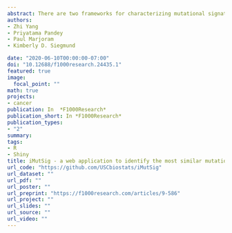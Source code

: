 ```yaml
---
abstract: There are two frameworks for characterizing mutational signatures which are commonly used to describe the nucleotide patterns that arise from mutational processes. Estimated mutational signatures from fitting these two methods in human cancer can be found online, in the Catalogue Of Somatic Mutations In Cancer (COSMIC) website or a GitHub repository. The two frameworks make differing assumptions regarding independence of base pairs and for that reason may produce different results. Consequently, there is a need to compare and contrast the results of the two methods, but no such tool currently exists. In this paper, we provide a simple and intuitive interface that allows such comparisons to be easily performed. When using our software, the user may download published mutational signatures of either type. Mutational signatures from the pmsignature data source are expanded to probabilistic vectors of 96-possible mutation types, the same model specification used by COSMIC, and then compared to COSMIC signatures. Cosine similarity measures the extent of signature similarity. iMutSig provides a simple and user-friendly web application allowing researchers to compare signatures from COSMIC to those from pmsignature, and vice versa. Furthermore, iMutSig allows users to input a self-defined mutational signature and examine its similarity to published signatures from both data sources. 
authors:
- Zhi Yang
- Priyatama Pandey
- Paul Marjoram
- Kimberly D. Siegmund

date: "2020-06-10T00:00:00-07:00"
doi: "10.12688/f1000research.24435.1"
featured: true
image:
  focal_point: ""
math: true
projects:
- cancer
publication: In  *F1000Research*
publication_short: In *F1000Research*
publication_types:
- "2"
summary:  
tags: 
- R
- Shiny
title: iMutSig - a web application to identify the most similar mutational signature using shiny
url_code: "https://github.com/USCbiostats/iMutSig"
url_dataset: ""
url_pdf: ""
url_poster: ""
url_preprint: "https://f1000research.com/articles/9-586"
url_project: ""
url_slides: ""
url_source: ""
url_video: ""
---
```


